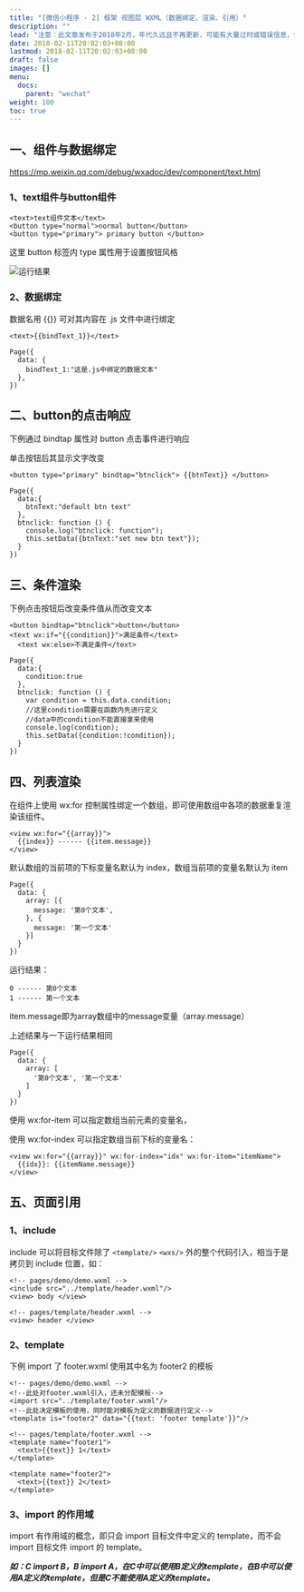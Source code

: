 ```yaml
---
title: "[微信小程序 - 2] 框架 视图层 WXML（数据绑定、渲染、引用）"
description: ""
lead: "注意：此文章发布于2018年2月，年代久远且不再更新，可能有大量过时或错误信息，仅作备份参考"
date: 2018-02-11T20:02:03+08:00
lastmod: 2018-02-11T20:02:03+08:00
draft: false
images: []
menu: 
  docs:
    parent: "wechat"
weight: 100
toc: true
---
```


## 一、组件与数据绑定

https://mp.weixin.qq.com/debug/wxadoc/dev/component/text.html

### 1、text组件与button组件

```
<text>text组件文本</text>
<button type="normal">normal button</button>
<button type="primary"> primary button </button>
```

这里 button 标签内 type 属性用于设置按钮风格

![运行结果](https://raw.githubusercontent.com/gitsang/gallery/master/page/202005282011.jpg)

### 2、数据绑定

数据名用 {{}} 可对其内容在 .js 文件中进行绑定

```
<text>{{bindText_1}}</text>
```

```
Page({
  data: {
    bindText_1:"这是.js中绑定的数据文本"
  },
})
```

## 二、button的点击响应

下例通过 bindtap 属性对 button 点击事件进行响应

单击按钮后其显示文字改变

```
<button type="primary" bindtap="btnclick"> {{btnText}} </button>
```

```
Page({
  data:{
    btnText:"default btn text"
  },
  btnclick: function () {
    console.log("btnclick: function");
    this.setData({btnText:"set new btn text"});
  }
})
```

## 三、条件渲染

下例点击按钮后改变条件值从而改变文本

```
<button bindtap="btnclick">button</button>
<text wx:if="{{condition}}">满足条件</text>
  <text wx:else>不满足条件</text>
```

```
Page({
  data:{
    condition:true
  },
  btnclick: function () {
    var condition = this.data.condition;
    //这里condition需要在函数内先进行定义
    //data中的condition不能直接拿来使用
    console.log(condition);
    this.setData({condition:!condition});
  }
})
```

## 四、列表渲染

在组件上使用 wx:for 控制属性绑定一个数组，即可使用数组中各项的数据重复渲染该组件。

```
<view wx:for="{{array}}">
  {{index}} ------ {{item.message}}
</view>
```

默认数组的当前项的下标变量名默认为 index，数组当前项的变量名默认为 item

```
Page({
  data: {
    array: [{
      message: '第0个文本',
    }, {
      message: '第一个文本'
    }]
  }
})
```

运行结果：

```
0 ------ 第0个文本
1 ------ 第一个文本
```

item.message即为array数组中的message变量（array.message）

上述结果与一下运行结果相同

```
Page({
  data: {
    array: [
      '第0个文本', '第一个文本'
    ]
  }
})
```

使用 wx:for-item 可以指定数组当前元素的变量名，

使用 wx:for-index 可以指定数组当前下标的变量名：

```
<view wx:for="{{array}}" wx:for-index="idx" wx:for-item="itemName">
  {{idx}}: {{itemName.message}}
</view>
```

## 五、页面引用

### 1、include

include 可以将目标文件除了 `<template/>` `<wxs/>` 外的整个代码引入，相当于是拷贝到 include 位置，如：

```
<!-- pages/demo/demo.wxml -->
<include src="../template/header.wxml"/>
<view> body </view>
```

```
<!-- pages/template/header.wxml -->
<view> header </view>
```

### 2、template

下例 import 了 footer.wxml 使用其中名为 footer2 的模板

```
<!-- pages/demo/demo.wxml -->
<!--此处对footer.wxml引入，还未分配模板-->
<import src="../template/footer.wxml"/>
<!--此处决定模板的使用，同时能对模板为定义的数据进行定义-->
<template is="footer2" data="{{text: 'footer template'}}"/>
```

```
<!-- pages/template/footer.wxml -->
<template name="footer1">
  <text>{{text}} 1</text>
</template>

<template name="footer2">
  <text>{{text}} 2</text>
</template>
```

### 3、import 的作用域

import 有作用域的概念，即只会 import 目标文件中定义的 template，而不会 import 目标文件 import 的 template。

***如：C import B，B import A，在C中可以使用B定义的template，在B中可以使用A定义的template，但是C不能使用A定义的template。***
